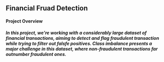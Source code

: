 ## Financial Fruad Detection

#### Project Overview

##### In this project, we're working with a considerably large dataset of financial transactions, aiming to detect and flag fraudulent transaction while trying to filter out falsfe positives. Class imbalance presents a major challenge in this dataset, where non-fraudulent transactions far outnumber fraudulent ones.